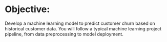# Objective:
Develop a machine learning model to predict customer churn based on historical customer data. You
will follow a typical machine learning project pipeline, from data preprocessing to model deployment.
